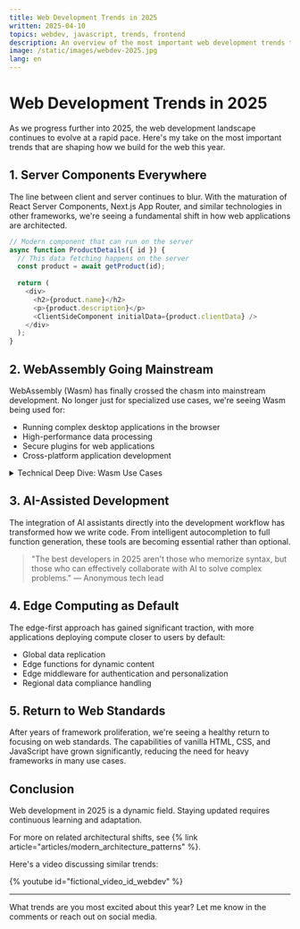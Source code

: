 ```yaml
---
title: Web Development Trends in 2025
written: 2025-04-10
topics: webdev, javascript, trends, frontend
description: An overview of the most important web development trends to watch in 2025
image: /static/images/webdev-2025.jpg
lang: en
---
```


# Web Development Trends in 2025

As we progress further into 2025, the web development landscape continues to evolve at a rapid pace. Here's my take on the most important trends that are shaping how we build for the web this year.

## 1. Server Components Everywhere

The line between client and server continues to blur. With the maturation of React Server Components, Next.js App Router, and similar technologies in other frameworks, we're seeing a fundamental shift in how web applications are architected.

```javascript
// Modern component that can run on the server
async function ProductDetails({ id }) {
  // This data fetching happens on the server
  const product = await getProduct(id);
  
  return (
    <div>
      <h2>{product.name}</h2>
      <p>{product.description}</p>
      <ClientSideComponent initialData={product.clientData} />
    </div>
  );
}
```

## 2. WebAssembly Going Mainstream

WebAssembly (Wasm) has finally crossed the chasm into mainstream development. No longer just for specialized use cases, we're seeing Wasm being used for:

- Running complex desktop applications in the browser
- High-performance data processing
- Secure plugins for web applications
- Cross-platform application development

<details>
<summary>Technical Deep Dive: Wasm Use Cases</summary>

**Example: High-Performance Data Processing**

Imagine processing large datasets directly in the browser without sending them to the server. Wasm allows libraries written in C++, Rust, or Go to be compiled and run efficiently client-side.

```rust
// Example Rust code compiled to Wasm
#[no_mangle]
pub extern "C" fn process_data(ptr: *mut u8, len: usize) -> usize {
    // Complex data processing logic...
    // This runs much faster than equivalent JS
    let data = unsafe { std::slice::from_raw_parts_mut(ptr, len) };
    // ... modify data in place ...
    data.len() // Return processed data length (example)
}
```

This enables powerful features like real-time data visualization or client-side machine learning inference.

</details>

## 3. AI-Assisted Development

The integration of AI assistants directly into the development workflow has transformed how we write code. From intelligent autocompletion to full function generation, these tools are becoming essential rather than optional.

> "The best developers in 2025 aren't those who memorize syntax, but those who can effectively collaborate with AI to solve complex problems." — Anonymous tech lead

## 4. Edge Computing as Default

The edge-first approach has gained significant traction, with more applications deploying compute closer to users by default:

- Global data replication
- Edge functions for dynamic content
- Edge middleware for authentication and personalization
- Regional data compliance handling

## 5. Return to Web Standards

After years of framework proliferation, we're seeing a healthy return to focusing on web standards. The capabilities of vanilla HTML, CSS, and JavaScript have grown significantly, reducing the need for heavy frameworks in many use cases.

## Conclusion

Web development in 2025 is a dynamic field. Staying updated requires continuous learning and adaptation.

For more on related architectural shifts, see {% link article="articles/modern_architecture_patterns" %}.

Here's a video discussing similar trends:

{% youtube id="fictional_video_id_webdev" %}

---

What trends are you most excited about this year? Let me know in the comments or reach out on social media.